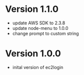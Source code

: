# Version 1.1.0
* update AWS SDK to 2.3.8
* update node-menu to 1.0.0
* change prompt to custom string

# Version 1.0.0
* inital version of ec2login